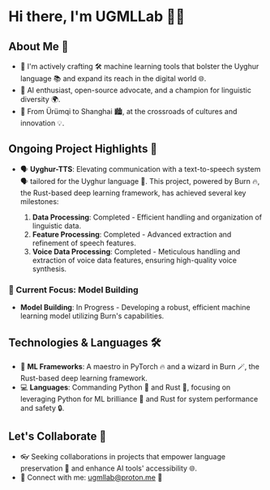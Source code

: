 # Hi there, I'm UGMLLab 👋🌟

## About Me 📖
- 🌱 I'm actively crafting 🛠️ machine learning tools that bolster the Uyghur language 📚 and expand its reach in the digital world 🌐.
- 🤖 AI enthusiast, open-source advocate, and a champion for linguistic diversity 🌍.
- 📍 From Ürümqi to Shanghai 🏙️, at the crossroads of cultures and innovation 💡.

## Ongoing Project Highlights 🚀
- 🗣 **Uyghur-TTS**: Elevating communication with a text-to-speech system 🗣️ tailored for the Uyghur language 📝. This project, powered by Burn 🔥, the Rust-based deep learning framework, has achieved several key milestones:

  1. **Data Processing**: Completed - Efficient handling and organization of linguistic data.
  2. **Feature Processing**: Completed - Advanced extraction and refinement of speech features.
  3. **Voice Data Processing**: Completed - Meticulous handling and extraction of voice data features, ensuring high-quality voice synthesis.

### 🚧 Current Focus: Model Building
- **Model Building**: In Progress - Developing a robust, efficient machine learning model utilizing Burn's capabilities.



## Technologies & Languages 🛠️
- 🧠 **ML Frameworks**: A maestro in PyTorch 🔥 and a wizard in Burn 🪄, the Rust-based deep learning framework.
- 💻 **Languages**: Commanding Python 🐍 and Rust 🦀, focusing on leveraging Python for ML brilliance 🌌 and Rust for system performance and safety 🔒.

## Let's Collaborate 🤝
- 👓 Seeking collaborations in projects that empower language preservation 📖 and enhance AI tools' accessibility 🌐.
- 📧 Connect with me: [ugmllab@proton.me](mailto:ugmllab@proton.me) 💌
